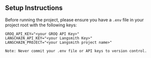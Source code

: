
## Setup Instructions

Before running the project, please ensure you have a `.env` file in your project root with the following keys:

```env
GROQ_API_KEY="<your GROQ API Key>"
LANGCHAIN_API_KEY="<your Langsmith Key>"
LANGCHAIN_PROJECT="<your Langsmith project name>"

Note: Never commit your .env file or API keys to version control.
